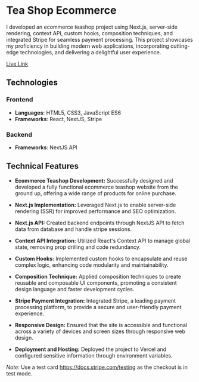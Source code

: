 # Tea Shop Ecommerce
I developed an ecommerce teashop project using Next.js, server-side rendering, context API, custom hooks, composition techniques, and integrated Stripe for seamless payment processing. This project showcases my proficiency in building modern web applications, incorporating cutting-edge technologies, and delivering a delightful user experience.

[Live Link](https://teashop-ecommerce.vercel.app/)

## Technologies

### Frontend
* **Languages**: HTML5, CSS3, JavaScript ES6
* **Frameworks**: React, NextJS, Stripe

### Backend
* **Frameworks**: NextJS API

## Technical Features

- **Ecommerce Teashop Development:** Successfully designed and developed a fully functional ecommerce teashop website from the ground up, offering a wide range of products for online purchase.

- **Next.js Implementation:** Leveraged Next.js to enable server-side rendering (SSR) for improved performance and SEO optimization.
  
- **Next.js API:** Created backend endpoints through NextJS API to fetch data from database and handle stripe sessions.

- **Context API Integration:** Utilized React's Context API to manage global state, removing prop drilling and code redundancy.

- **Custom Hooks:** Implemented custom hooks to encapsulate and reuse complex logic, enhancing code modularity and maintainability.

- **Composition Technique:** Applied composition techniques to create reusable and composable UI components, promoting a consistent design language and faster development cycles.

- **Stripe Payment Integration:** Integrated Stripe, a leading payment processing platform, to provide a secure and user-friendly payment experience.
  
- **Responsive Design:** Ensured that the site is accessible and functional across a variety of devices and screen sizes through responsive web design.

- **Deployment and Hosting:** Deployed the project to Vercel and configured sensitive information through environment variables.

*Note:* Use a test card https://docs.stripe.com/testing as the checkout is in test mode.
